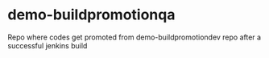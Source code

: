 # demo-buildpromotionqa
Repo where codes get promoted from demo-buildpromotiondev repo after  a successful jenkins build
